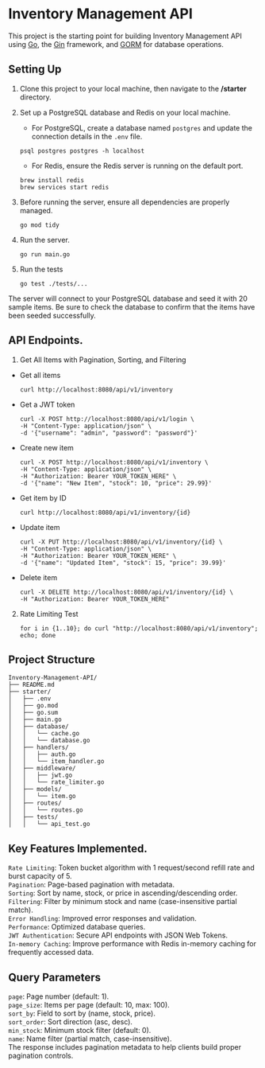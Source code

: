 # Inventory Management API

This project is the starting point for building Inventory Management API using [Go](https://go.dev/), the [Gin](https://github.com/gin-gonic/gin) framework, and [GORM](https://gorm.io/index.html) for database operations.

## Setting Up

1. Clone this project to your local machine, then navigate to the **/starter** directory.

2. Set up a PostgreSQL database and Redis on your local machine.

   - For PostgreSQL, create a database named `postgres` and update the connection details in the `.env` file.
   ```
   psql postgres postgres -h localhost
   ```
   - For Redis, ensure the Redis server is running on the default port.

    ```
    brew install redis
    brew services start redis
    ```

3. Before running the server, ensure all dependencies are properly managed.

    ```
    go mod tidy
    ```

4. Run the server.

    ```
    go run main.go
    ```

5. Run the tests

    ```
    go test ./tests/...
    ```

The server will connect to your PostgreSQL database and seed it with 20 sample items. Be sure to check the database to confirm that the items have been seeded successfully.
## API Endpoints. 
1. Get All Items with Pagination, Sorting, and Filtering


- Get all items
    ```
    curl http://localhost:8080/api/v1/inventory
    ```
- Get a JWT token
    ```
    curl -X POST http://localhost:8080/api/v1/login \
    -H "Content-Type: application/json" \
    -d '{"username": "admin", "password": "password"}'
    ```
- Create new item
    ```
    curl -X POST http://localhost:8080/api/v1/inventory \
    -H "Content-Type: application/json" \
    -H "Authorization: Bearer YOUR_TOKEN_HERE" \
    -d '{"name": "New Item", "stock": 10, "price": 29.99}'
    ```
- Get item by ID
    ```
    curl http://localhost:8080/api/v1/inventory/{id}
    ```

- Update item
    ```
    curl -X PUT http://localhost:8080/api/v1/inventory/{id} \
    -H "Content-Type: application/json" \
    -H "Authorization: Bearer YOUR_TOKEN_HERE" \
    -d '{"name": "Updated Item", "stock": 15, "price": 39.99}'
    ```
- Delete item
    ```
    curl -X DELETE http://localhost:8080/api/v1/inventory/{id} \
    -H "Authorization: Bearer YOUR_TOKEN_HERE"
    ```
2. Rate Limiting Test

    ```
    for i in {1..10}; do curl "http://localhost:8080/api/v1/inventory"; echo; done
    ```
## Project Structure

```
Inventory-Management-API/
├── README.md
├── starter/
│   ├── .env
│   ├── go.mod
│   ├── go.sum
│   ├── main.go
│   ├── database/
│   │   └── cache.go
│   │   └── database.go
│   ├── handlers/
│   │   ├── auth.go
│   │   └── item_handler.go
│   ├── middleware/
│   │   ├── jwt.go
│   │   └── rate_limiter.go
│   ├── models/
│   │   └── item.go
│   ├── routes/
│   │   └── routes.go
│   ├── tests/
│   │   └── api_test.go
```
## Key Features Implemented. 
`Rate Limiting`: Token bucket algorithm with 1 request/second refill rate and burst capacity of 5.  
`Pagination`: Page-based pagination with metadata.  
`Sorting`: Sort by name, stock, or price in ascending/descending order.  
`Filtering`: Filter by minimum stock and name (case-insensitive partial match).  
`Error Handling`: Improved error responses and validation.  
`Performance`: Optimized database queries.  
`JWT Authentication`: Secure API endpoints with JSON Web Tokens.  
`In-memory Caching`: Improve performance with Redis in-memory caching for frequently accessed data.
## Query Parameters
`page`: Page number (default: 1).  
`page_size`: Items per page (default: 10, max: 100).  
`sort_by`: Field to sort by (name, stock, price).  
`sort_order`: Sort direction (asc, desc).  
`min_stock`: Minimum stock filter (default: 0).  
`name`: Name filter (partial match, case-insensitive).  
The response includes pagination metadata to help clients build proper pagination controls.
